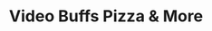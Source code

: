 ---
title: "Video Buffs Pizza & More"
url: /enterprise/video-buffs-pizza-und-more/
shop: Videothek
---